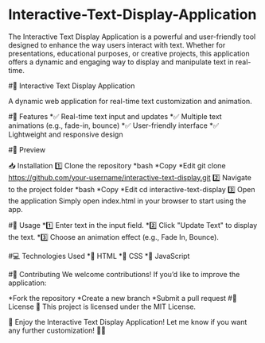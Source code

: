 # Interactive-Text-Display-Application
The Interactive Text Display Application is a powerful and user-friendly tool designed to enhance the way users interact with text. Whether for presentations, educational purposes, or creative projects, this application offers a dynamic and engaging way to display and manipulate text in real-time.

#🌟 Interactive Text Display Application

A dynamic web application for real-time text customization and animation.

#🚀 Features
*✅ Real-time text input and updates
*✅ Multiple text animations (e.g., fade-in, bounce)
*✅ User-friendly interface
*✅ Lightweight and responsive design

#📌 Preview

📥 Installation
1️⃣ Clone the repository
*bash
*Copy
*Edit
git clone https://github.com/your-username/interactive-text-display.git
2️⃣ Navigate to the project folder
*bash
*Copy
*Edit
cd interactive-text-display
3️⃣ Open the application
Simply open index.html in your browser to start using the app.

#🎯 Usage
*1️⃣ Enter text in the input field.
*2️⃣ Click "Update Text" to display the text.
*3️⃣ Choose an animation effect (e.g., Fade In, Bounce).

#💻 Technologies Used
*🔹 HTML
*🔹 CSS
*🔹 JavaScript

#🤝 Contributing
We welcome contributions! If you’d like to improve the application:

*Fork the repository
*Create a new branch
*Submit a pull request
#📜 License
📌 This project is licensed under the MIT License.

🎉 Enjoy the Interactive Text Display Application!
Let me know if you want any further customization! 🚀🔥